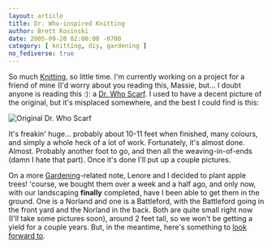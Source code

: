 ```yaml
---
layout: article
title: Dr. Who-inspired Knitting
author: Brett Kosinski
date: 2005-09-20 02:00:00 -0700
category: [ knitting, diy, gardening ]
no_fediverse: true
---
```


So much [Knitting](../projects/Knitting_Projects.md), so little time.  I'm currently working on a project for a friend of mine (I'd worry about you reading this, Massie, but... I doubt anyone is reading this :):  a [Dr. Who Scarf](../projects/Dr._Who_Scarf.md).  I used to have a decent picture of the original, but it's misplaced somewhere, and the best I could find is this:

![Original Dr. Who Scarf](/assets/images/Original_Dr._Who_Scarf)

It's freakin' huge... probably about 10-11 feet when finished, many colours, and simply a whole heck of a lot of work.  Fortunately, it's almost done.  Almost.  Probably another foot to go, and then all the weaving-in-of-ends (damn I hate that part).  Once it's done I'll put up a couple pictures.

On a more [Gardening](Gardening.md)-related note, Lenore and I decided to plant apple trees!  'course, we bought them over a week and a half ago, and only now, with our landscaping **finally** completed, have I been able to get them in the ground.  One is a Norland and one is a Battleford, with the Battleford going in the front yard and the Norland in the back.  Both are quite small right now (I'll take some pictures soon), around 2 feet tall, so we won't be getting a yield for a couple years.  But, in the meantime, here's something to [look forward to](http://forums.gardenweb.com/forums/load/farnorth/msg0801121012864.html).  

